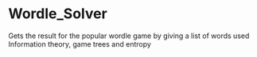 # Wordle_Solver
Gets the result for the popular wordle game by giving a list of words used Information theory, game trees and entropy
